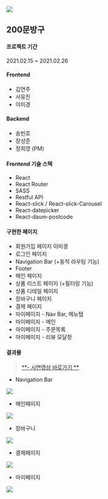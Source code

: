 ![](https://media.vlpt.us/images/sayxyoung/post/6b83cd36-6867-451e-87c5-2d02129570e9/%EC%8A%A4%ED%81%AC%EB%A6%B0%EC%83%B7%202021-02-28%20%EC%98%A4%ED%9B%84%2011.18.55.png)
## 200문방구
#### 프로젝트 기간
2021.02.15 ~ 2021.02.26

#### Frontend
- 김연주
- 서유진
- 이미경

#### Backend
- 송빈호
- 장성준
- 정희영 (PM)

#### Frontend 기술 스택
- React
- React Router
- SASS
- Restful API
- React-slick / React-slick-Carousel
- React-datepicker
- React-daum-postcode

#### 구현한 페이지
- 회원가입 페이지  이미경
- 로그인 페이지
- Navigation Bar (+동적 라우팅 기능)
- Footer
- 메인 페이지
- 상품 리스트 페이지 (+필터링 기능)
- 상품 디테일 페이지
- 장바구니 페이지
- 결제 페이지
- 마이페이지 - Nav Bar, 메뉴탭
- 마이페이지 - 메인
- 마이페이지 - 주문목록
- 마이페이지 - 리뷰 모달창 

#### 결과물 
> [**- 시연영상 바로가기 **](https://www.youtube.com/watch?v=OLsMR11oai8&feature=youtu.be&ab_channel=YOUNG)

- Navigation Bar 

![](https://images.velog.io/images/hi-yjs/post/27f8a1d0-8311-41de-8af1-c075847abee0/finalNav.gif)

- 메인페이지 


![](https://images.velog.io/images/hi-yjs/post/e417f244-c140-48d3-af67-e74bd01dc52c/finalmain.gif)

- 장바구니


![](https://images.velog.io/images/hi-yjs/post/928431f3-202b-4896-b988-12f96dad079d/finalcart.gif)

- 결제페이지 


![](https://images.velog.io/images/hi-yjs/post/12fe29f8-f004-49fb-944f-367c5e1ee41e/finalpayment.gif)

- 마이페이지


![](https://images.velog.io/images/hi-yjs/post/02485260-47ad-4f53-97ff-92d1bd9b45f3/finalmypage.gif)
